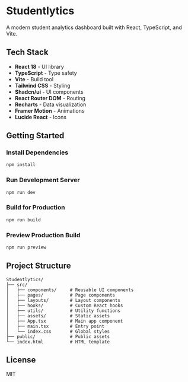 # Studentlytics

A modern student analytics dashboard built with React, TypeScript, and Vite.

## Tech Stack

- **React 18** - UI library
- **TypeScript** - Type safety
- **Vite** - Build tool
- **Tailwind CSS** - Styling
- **Shadcn/ui** - UI components
- **React Router DOM** - Routing
- **Recharts** - Data visualization
- **Framer Motion** - Animations
- **Lucide React** - Icons

## Getting Started

### Install Dependencies

```bash
npm install
```

### Run Development Server

```bash
npm run dev
```

### Build for Production

```bash
npm run build
```

### Preview Production Build

```bash
npm run preview
```

## Project Structure

```
Studentlytics/
├── src/
│   ├── components/     # Reusable UI components
│   ├── pages/          # Page components
│   ├── layouts/        # Layout components
│   ├── hooks/          # Custom React hooks
│   ├── utils/          # Utility functions
│   ├── assets/         # Static assets
│   ├── App.tsx         # Main app component
│   ├── main.tsx        # Entry point
│   └── index.css       # Global styles
├── public/             # Public assets
└── index.html          # HTML template
```

## License

MIT
